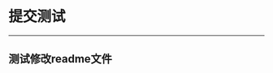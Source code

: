 <!--
 * @Description: 
 * @Version: 1.0
 * @Autor: zyueting
 * @Date: 2020-03-14 16:27:37
 * @LastEditors: zyueting
 * @LastEditTime: 2020-03-14 16:27:51
 -->
 # 提交测试
 ---
 
 ## 测试修改readme文件
